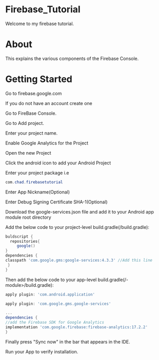 # Firebase_Tutorial

Welcome to my firebase tutorial.

# About

This explains the various components of the Firebase Console.

# Getting Started

Go to firebase.google.com

If you do not have an account create one

Go to  FireBase Console.

Go to Add project.

Enter your project name.

Enable Google Analytics for the Project

Open the new Project

Click the android icon to add your Android Project


Enter your project package i.e

```java
com.chad.firebasetutorial
```

Enter App Nickname(Optional)

Enter Debug Signing Certificate SHA-1(Optional)

Download the google-services.json file and add it to your Android app module root directory

Add the below code to your project-level build.gradle(<project>/build.gradle):
```groovy
buldscript {
  repositories{
     google()
}
dependencies {
classpath 'com.google.gms:google-services:4.3.3' //Add this line
 }
}
```

Then add the below code to  your app-level build.gradle(<project>/<app>-module>/build.gradle):
```groovy
apply plugin: 'com.android.application'

apply plugin: 'com.google.gms.google-services'

...
dependencies {
//add the Firebase SDK for Google Analytics
implementation 'com.google.firebase:firebase-analytics:17.2.2'
}
```
Finally press "Sync now" in the bar that appears in the IDE.

Run your App to verify installation.